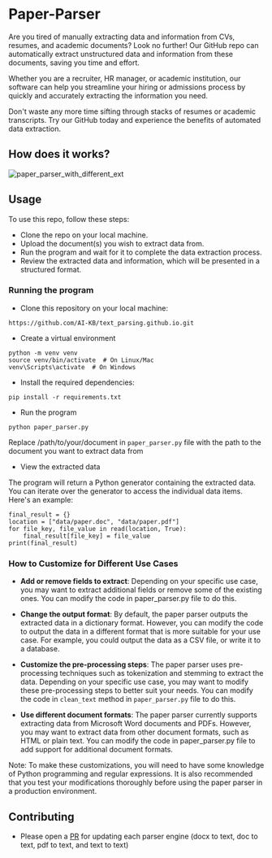 # Paper-Parser

Are you tired of manually extracting data and information from CVs, resumes, and academic documents? Look no further! Our GitHub repo can automatically extract unstructured data and information from these documents, saving you time and effort.

Whether you are a recruiter, HR manager, or academic institution, our software can help you streamline your hiring or admissions process by quickly and accurately extracting the information you need.

Don't waste any more time sifting through stacks of resumes or academic transcripts. Try our GitHub today and experience the benefits of automated data extraction.

## How does it works?

![paper_parser_with_different_ext](https://user-images.githubusercontent.com/40186859/223016956-7c28a86c-0edf-48a7-ab6b-a5ae87b84201.png)

## Usage

To use this repo, follow these steps:

- Clone the repo on your local machine.
- Upload the document(s) you wish to extract data from.
- Run the program and wait for it to complete the data extraction process.
- Review the extracted data and information, which will be presented in a structured format.

### Running the program

- Clone this repository on your local machine:
```
https://github.com/AI-KB/text_parsing.github.io.git
```

- Create a virtual environment
```
python -m venv venv
source venv/bin/activate  # On Linux/Mac
venv\Scripts\activate  # On Windows
```
 
- Install the required dependencies:

```
pip install -r requirements.txt
```

- Run the program

```
python paper_parser.py 
```

Replace /path/to/your/document in `paper_parser.py` file with the path to the document you want to extract data from

- View the extracted data

The program will return a Python generator containing the extracted data. You can iterate over the generator to access the individual data items. Here's an example:

```
final_result = {}
location = ["data/paper.doc", "data/paper.pdf"]
for file_key, file_value in read(location, True):
    final_result[file_key] = file_value
print(final_result)
```

### How to Customize for Different Use Cases

- **Add or remove fields to extract**: Depending on your specific use case, you may want to extract additional fields or remove some of the existing ones. You can modify the code in paper_parser.py file to do this. 

- **Change the output format**: By default, the paper parser outputs the extracted data in a dictionary format. However, you can modify the code to output the data in a different format that is more suitable for your use case. For example, you could output the data as a CSV file, or write it to a database.

- **Customize the pre-processing steps**: The paper parser uses pre-processing techniques such as tokenization and stemming to extract the data. Depending on your specific use case, you may want to modify these pre-processing steps to better suit your needs. You can modify the code in `clean_text` method in `paper_parser.py` file to do this.

- **Use different document formats**: The paper parser currently supports extracting data from Microsoft Word documents and PDFs. However, you may want to extract data from other document formats, such as HTML or plain text. You can modify the code in paper_parser.py file to add support for additional document formats.

Note: To make these customizations, you will need to have some knowledge of Python programming and regular expressions. It is also recommended that you test your modifications thoroughly before using the paper parser in a production environment.

## Contributing

* Please open a [PR](https://guides.github.com/activities/forking/) for updating each parser engine (docx to text, doc to text, pdf to text, and text to text) 
